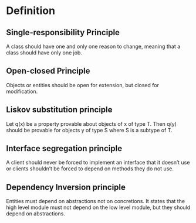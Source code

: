# Definition
## Single-responsibility Principle
A class should have one and only one reason to change, meaning that a class should have only one job.

## Open-closed Principle
Objects or entities should be open for extension, but closed for modification.

## Liskov substitution principle
Let q(x) be a property provable about objects of x of type T. 
Then q(y) should be provable for objects y of type S where S is a subtype of T.

## Interface segregation principle
A client should never be forced to implement an interface that it doesn’t use 
or clients shouldn’t be forced to depend on methods they do not use.

## Dependency Inversion principle
Entities must depend on abstractions not on concretions. 
It states that the high level module must not depend on 
the low level module, but they should depend on abstractions.
